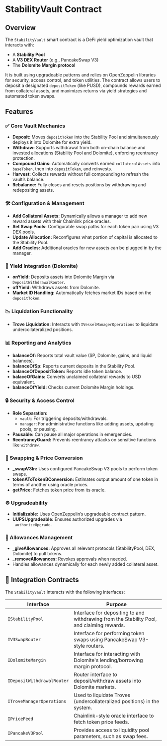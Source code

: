 # StabilityVault Contract

## Overview

The `StabilityVault` smart contract is a DeFi yield optimization vault that interacts with:

- A **Stability Pool**
- A **V3 DEX Router** (e.g., PancakeSwap V3)
- The **Dolomite Margin protocol**

It is built using upgradeable patterns and relies on OpenZeppelin libraries for security, access control, and token
utilities. The contract allows users to deposit a designated `depositToken` (like PUSD), compounds rewards earned from
collateral assets, and maximizes returns via yield strategies and automated token swaps.

## Features

### ✅ Core Vault Mechanics

- **Deposit:** Moves `depositToken` into the Stability Pool and simultaneously deploys it into Dolomite for extra yield.
- **Withdraw:** Supports withdrawal from both on-chain balance and invested allocations (Stability Pool and Dolomite),
  enforcing reentrancy protection.
- **Compound Gains:** Automatically converts earned `collateralAssets` into `baseToken`, then into `depositToken`, and
  reinvests.
- **Harvest:** Collects rewards without full compounding to refresh the vault’s balance.
- **Rebalance:** Fully closes and resets positions by withdrawing and redepositing assets.

### 🛠️ Configuration & Management

- **Add Collateral Assets:** Dynamically allows a manager to add new reward assets with their Chainlink price oracles.
- **Set Swap Pools:** Configurable swap paths for each token pair using V3 DEX pools.
- **Update Allocation:** Reconfigures what portion of capital is allocated to the Stability Pool.
- **Add Oracles:** Additional oracles for new assets can be plugged in by the manager.

### 🔁 Yield Integration (Dolomite)

- **onYield:** Deposits assets into Dolomite Margin via `DepositWithdrawalRouter`.
- **offYield:** Withdraws assets from Dolomite.
- **Market ID Handling:** Automatically fetches market IDs based on the `depositToken`.

### 📉 Liquidation Functionality

- **Trove Liquidation:** Interacts with `IVesselManagerOperations` to liquidate undercollateralized positions.

### 📊 Reporting and Analytics

- **balanceOf:** Reports total vault value (SP, Dolomite, gains, and liquid balances).
- **balanceOfSp:** Reports current deposits in the Stability Pool.
- **balanceOfDepositToken:** Reports idle token balance.
- **balaceOfGains:** Converts unclaimed collateral rewards to USD equivalent.
- **balanceOfYield:** Checks current Dolomite Margin holdings.

### 🔒 Security & Access Control

- **Role Separation:**
  - `vault`: For triggering deposits/withdrawals.
  - `manager`: For administrative functions like adding assets, updating pools, or pausing.
- **Pausable:** Can pause all major operations in emergencies.
- **ReentrancyGuard:** Prevents reentrancy attacks on sensitive functions like `withdraw`.

### 🔁 Swapping & Price Conversion

- **\_swapV3In:** Uses configured PancakeSwap V3 pools to perform token swaps.
- **tokenAToTokenBConversion:** Estimates output amount of one token in terms of another using oracle prices.
- **getPrice:** Fetches token price from its oracle.

### ⚙️ Upgradeability

- **Initializable:** Uses OpenZeppelin’s upgradeable contract pattern.
- **UUPSUpgradeable:** Ensures authorized upgrades via `_authorizeUpgrade`.

### 🧾 Allowances Management

- **\_giveAllowances:** Approves all relevant protocols (StabilityPool, DEX, Dolomite) to pull tokens.
- **\_removeAllowances:** Revokes approvals when needed.
- Handles allowances dynamically for each newly added collateral asset.

## 🧩 Integration Contracts

The `StabilityVault` interacts with the following interfaces:

| Interface                  | Purpose                                                                                    |
| -------------------------- | ------------------------------------------------------------------------------------------ |
| `IStabilityPool`           | Interface for depositing to and withdrawing from the Stability Pool, and claiming rewards. |
| `IV3SwapRouter`            | Interface for performing token swaps using PancakeSwap V3-style routers.                   |
| `IDolomiteMargin`          | Interface for interacting with Dolomite's lending/borrowing margin protocol.               |
| `IDepositWithdrawalRouter` | Router interface to deposit/withdraw assets into Dolomite markets.                         |
| `ITroveManagerOperations`  | Used to liquidate Troves (undercollateralized positions) in the system.                    |
| `IPriceFeed`               | Chainlink-style oracle interface to fetch token price feeds.                               |
| `IPancakeV3Pool`           | Provides access to liquidity pool parameters, such as swap fees.                           |


